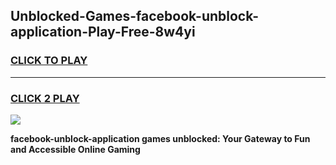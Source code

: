 
## Unblocked-Games-facebook-unblock-application-Play-Free-8w4yi
<h3>
<a href="https://premium76.site?title=facebook-unblock-application&ref=23A">CLICK TO PLAY</a></h3>
<hr>

<h3>
<a href="https://premium76.site?title=facebook-unblock-application&ref=23A">CLICK 2 PLAY</a>
  
</h3>

<a href="https://premium76.site?title=facebook-unblock-application&ref=23A"><img src="https://clearcache.store/games.png"></a>


**facebook-unblock-application games unblocked: Your Gateway to Fun and Accessible Online Gaming**
